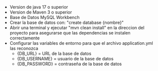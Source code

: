 - Version de java 17 o superior
- Version de Maven 3 o superior
- Base de Datos MySQL Workbench
- Crear la base de datos con: "create database {nombre}"
- Abrir una terminal y ejecutar "mvn clean install" en la direccion del proyecto para asegurarse que las dependencias se instalen correctamente
- Configurar las variables de entorno para que el archivo application.yml las reconozca<br>
    - {DB_URL} = URL de la base de datos <br>
    - {DB_USERNAME} = usuario de la base de datos <br>
    - {DB_PASSWORD} = contraseña de la base de datos <br>
